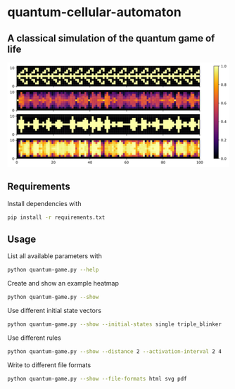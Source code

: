 # quantum-cellular-automaton

## A classical simulation of the quantum game of life

![](plot.svg)

## Requirements
Install dependencies with
```bash
pip install -r requirements.txt
```


## Usage
List all available parameters with
```bash
python quantum-game.py --help
```


Create and show an example heatmap
```bash
python quantum-game.py --show
```


Use different initial state vectors
```bash
python quantum-game.py --show --initial-states single triple_blinker
```


Use different rules
```bash
python quantum-game.py --show --distance 2 --activation-interval 2 4
```


Write to different file formats
```bash
python quantum-game.py --show --file-formats html svg pdf
```
